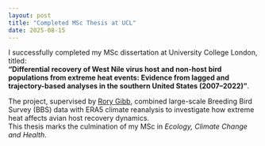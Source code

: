 ```yaml
---
layout: post
title: "Completed MSc Thesis at UCL"
date: 2025-08-15
---
```


I successfully completed my MSc dissertation at University College London, titled:  
**“Differential recovery of West Nile virus host and non-host bird populations from extreme heat events: Evidence from lagged and trajectory-based analyses in the southern United States (2007–2022)”**.  

The project, supervised by [Rory Gibb](https://www.ucl.ac.uk/biosciences/people/academic-staff/rory-gibb), combined large-scale Breeding Bird Survey (BBS) data with ERA5 climate reanalysis to investigate how extreme heat affects avian host recovery dynamics.  
This thesis marks the culmination of my MSc in *Ecology, Climate Change and Health*.
